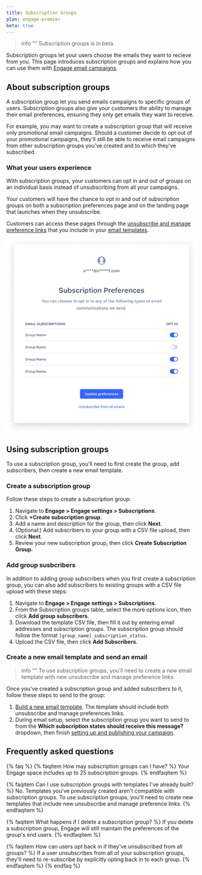 ```yaml
---
title: Subscription Groups  
plan: engage-premier
beta: true
---
```


> info ""
> Subscription groups is in beta.

Subscription groups let your users choose the emails they want to recieve from you. This page introduces subscription groups and explains how you can use them with [Engage email campaigns](/docs/engage/campaigns/email-campaigns/).

## About subscription groups

A subscription group let you send emails campaigns to specific groups of users. Subscription groups also give your customers the ability to manage their email preferences, ensuring they only get emails they want to receive.

For example, you may want to create a subscription group that will receive only promotional email campaigns. Should a customer decide to opt out of your promotional campaigns, they'll still be able to receive email campaigns from other subscription groups you've created and to which they've subscribed.

### What your users experience

With subscription groups, your customers can opt in and out of groups on an individual basis instead of unsubscribing from all your campaigns.

Your customers will have the chance to opt in and out of subscription groups on both a subscription preferences page and on the landing page that launches when they unsubscribe. 

Customers can access these pages through the [unsubscribe and manage preference links](/docs/engage/content/email/editor/#add-unsubscribe-links) that you include in your [email templates](/docs/engage/content/email/template/).

![The subscription preferences page users see when opting in and out of subscription groups](../images/subscription_groups.png)

## Using subscription groups

To use a subscription group, you'll need to first create the group, add subscribers, then create a new email template.

### Create a subscription group

Follow these steps to create a subscription group:

1. Navigate to **Engage > Engage settings > Subscriptions**. 
2. Click **+Create subscription group**.
3. Add a name and description for the group, then click **Next**.
4. (Optional:) Add subscribers to your group with a CSV file upload, then click **Next**.
5. Review your new subscription group, then click **Create Subscription Group**.

### Add group susbcribers

In addition to adding group subscribers when you first create a subscription group, you can also add subscribers to existing groups with a CSV file upload with these steps:

1. Navigate to **Engage > Engage settings > Subscriptions**. 
2. From the Subscription groups table, select the more options icon, then click **Add group subscribers**.
3. Download the template CSV file, then fill it out by entering email addresses and subscription groups. The subscription group should follow the format `[group_name]_subscription_status`.
4. Upload the CSV file, then click **Add Subscribers**.

### Create a new email template and send an email

> info ""
> To use subscription groups, you'll need to create a new email template with new unsubscribe and manage preference links.

Once you've created a subscription group and added subscribers to it, follow these steps to send to the group:

1. [Build a new email template](/docs/engage/content/email/template/#build-an-email-template). The template should include both unsubscribe and manage preferences links.
2. During email setup, select the subscription group you want to send to from the **Which subscription states should receive this message?** dropdown, then finish [setting up and publishing your campaign](/docs/engage/campaigns/email-campaigns/#create-test-and-publish-your-email-campaign).

## Frequently asked questions

{% faq %}
{% faqitem How may subscription groups can I have? %}
Your Engage space includes up to 25 subscription groups.
{% endfaqitem %}

{% faqitem Can I use subscription groups with templates I've already built? %}
No. Templates you've previously created aren't compatible with subscription groups. To use subscription groups, you'll need to create new templates that include new unsubscribe and manage preference links.
{% endfaqitem %}

{% faqitem What happens if I delete a subscription group? %}
If you delete a subscription group, Engage will still maintain the preferences of the group's end users. 
{% endfaqitem %}

{% faqitem How can users opt back in if they've unsubscribed from all groups? %}
If a user unsubscribes from all of your subscription groups, they'll need to re-subscribe by explicitly opting back in to each group.
{% endfaqitem %}
{% endfaq %}